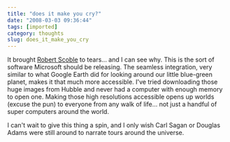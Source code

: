 ```yaml
---
title: "does it make you cry?"
date: "2008-03-03 09:36:44"
tags: [imported]
category: thoughts
slug: does_it_make_you_cry
---
```


<script type="text/javascript" src="http://service.twistage.com/api/script"></script><script type="text/javascript">viewNode("0411aaa38a77a",{width: 550,height: 320 ,config: {autoplay: false}});</script>

It brought <a href="http://scobleizer.com/2008/02/27/what-made-me-cry-microsofts-world-wide-telescope/">Robert Scoble</a> to tears... and I can see why. This is the sort of software Microsoft should be releasing. The seamless integration, very similar to what Google Earth did for looking around our little blue-green planet, makes it that much more accessible. I've tried downloading those huge images from Hubble and never had a computer with enough memory to open one. Making those high resolutions accessible opens up worlds (excuse the pun) to everyone from any walk of life... not just a handful of super computers around the world.

I can't wait to give this thing a spin, and I only wish Carl Sagan or Douglas Adams were still around to narrate tours around the universe.
